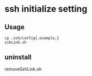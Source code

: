 # ssh initialize setting

## Usage
```
cp .ssh/config{.example,}
sshLink.sh
```
## uninstall
removeSshLink.sh
